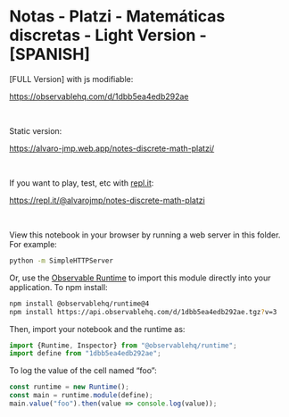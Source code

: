 # Notas - Platzi - Matemáticas discretas - Light Version - [SPANISH]

[FULL Version] with js modifiable:

https://observablehq.com/d/1dbb5ea4edb292ae 

<br />

Static version:

https://alvaro-jmp.web.app/notes-discrete-math-platzi/

<br />

If you want to play, test, etc with [repl.it](https://repl.it/):

https://repl.it/@alvarojmp/notes-discrete-math-platzi

<br />

View this notebook in your browser by running a web server in this folder. For
example:

~~~sh
python -m SimpleHTTPServer
~~~

Or, use the [Observable Runtime](https://github.com/observablehq/runtime) to
import this module directly into your application. To npm install:

~~~sh
npm install @observablehq/runtime@4
npm install https://api.observablehq.com/d/1dbb5ea4edb292ae.tgz?v=3
~~~

Then, import your notebook and the runtime as:

~~~js
import {Runtime, Inspector} from "@observablehq/runtime";
import define from "1dbb5ea4edb292ae";
~~~

To log the value of the cell named “foo”:

~~~js
const runtime = new Runtime();
const main = runtime.module(define);
main.value("foo").then(value => console.log(value));
~~~
